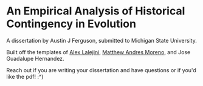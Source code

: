 # An Empirical Analysis of Historical Contingency in Evolution

A dissertation by Austin J Ferguson, submitted to Michigan State University. 


Built off the templates of [Alex Lalejini](https://github.com/amlalejini/DISSERTATION---EVOLVING-PHENOTYPICALLY-PLASTIC-DIGITAL-ORGANISMS/), [Matthew Andres Moreno](https://github.com/mmore500/dissertation), and Jose Guadalupe Hernandez. 

Reach out if you are writing your dissertation and have questions or if you'd like the pdf! :^)
